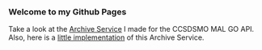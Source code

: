 ### Welcome to my Github Pages

Take a look at the [Archive Service](https://etiennelndr.github.io/archiveservice/) I made for the CCSDSMO MAL GO API.
Also, here is a [little implementation](https://github.com/etiennelndr/archiveservice_implementation/) of this Archive Service.
